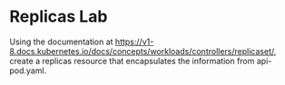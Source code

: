 # Replicas Lab

Using the documentation at https://v1-8.docs.kubernetes.io/docs/concepts/workloads/controllers/replicaset/, create a replicas resource that encapsulates the information from api-pod.yaml.
